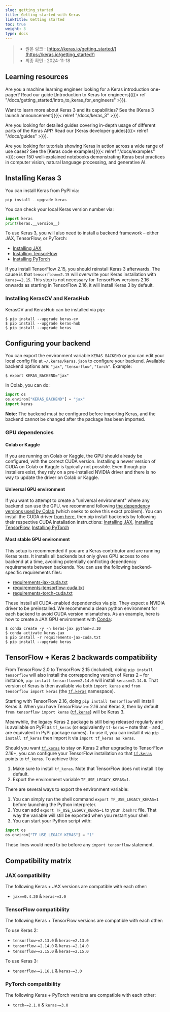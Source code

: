 ```yaml
---
slug: getting_started
title: Getting started with Keras
linkTitle: Getting started
toc: true
weight: 3
type: docs
---
```


> - 원본 링크 : [https://keras.io/getting_started/](https://keras.io/getting_started/)
> - 최종 확인 : 2024-11-18

## Learning resources

Are you a machine learning engineer looking for a Keras introduction one-pager? Read our guide [Introduction to Keras for engineers]({{< ref "/docs/getting_started/intro_to_keras_for_engineers" >}}).

Want to learn more about Keras 3 and its capabilities? See the [Keras 3 launch announcement]({{< relref "/docs/keras_3" >}}).

Are you looking for detailed guides covering in-depth usage of different parts of the Keras API? Read our [Keras developer guides]({{< relref "/docs/guides" >}}).

Are you looking for tutorials showing Keras in action across a wide range of use cases? See the [Keras code examples]({{< relref "/docs/examples" >}}): over 150 well-explained notebooks demonstrating Keras best practices in computer vision, natural language processing, and generative AI.

## Installing Keras 3

You can install Keras from PyPI via:

```shell
pip install --upgrade keras
```

You can check your local Keras version number via:

```python
import keras
print(keras.__version__)
```

To use Keras 3, you will also need to install a backend framework – either JAX, TensorFlow, or PyTorch:

- [Installing JAX](https://jax.readthedocs.io/en/latest/installation.html)
- [Installing TensorFlow](https://www.tensorflow.org/install)
- [Installing PyTorch](https://pytorch.org/get-started/locally/)

If you install TensorFlow 2.15, you should reinstall Keras 3 afterwards. The cause is that `tensorflow==2.15` will overwrite your Keras installation with `keras==2.15`. This step is not necessary for TensorFlow versions 2.16 onwards as starting in TensorFlow 2.16, it will install Keras 3 by default.

### Installing KerasCV and KerasHub

KerasCV and KerasHub can be installed via pip:

```shell
$ pip install --upgrade keras-cv
$ pip install --upgrade keras-hub
$ pip install --upgrade keras
```

## Configuring your backend

You can export the environment variable `KERAS_BACKEND` or you can edit your local config file at `~/.keras/keras.json` to configure your backend. Available backend options are: `"jax"`, `"tensorflow"`, `"torch"`. Example:

```shell
$ export KERAS_BACKEND="jax"
```

In Colab, you can do:

```python
import os
os.environ["KERAS_BACKEND"] = "jax"
import keras
```

**Note:** The backend must be configured before importing Keras, and the backend cannot be changed after the package has been imported.

### GPU dependencies

#### Colab or Kaggle

If you are running on Colab or Kaggle, the GPU should already be configured, with the correct CUDA version. Installing a newer version of CUDA on Colab or Kaggle is typically not possible. Even though pip installers exist, they rely on a pre-installed NVIDIA driver and there is no way to update the driver on Colab or Kaggle.

#### Universal GPU environment

If you want to attempt to create a "universal environment" where any backend can use the GPU, we recommend following [the dependency versions used by Colab](https://colab.sandbox.google.com/drive/13cpd3wCwEHpsmypY9o6XB6rXgBm5oSxu) (which seeks to solve this exact problem). You can install the CUDA driver [from here](https://developer.nvidia.com/cuda-downloads), then pip install backends by following their respective CUDA installation instructions: [Installing JAX](https://jax.readthedocs.io/en/latest/installation.html), [Installing TensorFlow](https://www.tensorflow.org/install), [Installing PyTorch](https://pytorch.org/get-started/locally/)

#### Most stable GPU environment

This setup is recommended if you are a Keras contributor and are running Keras tests. It installs all backends but only gives GPU access to one backend at a time, avoiding potentially conflicting dependency requirements between backends. You can use the following backend-specific requirements files:

- [requirements-jax-cuda.txt](https://github.com/keras-team/keras/blob/master/requirements-jax-cuda.txt)
- [requirements-tensorflow-cuda.txt](https://github.com/keras-team/keras/blob/master/requirements-tensorflow-cuda.txt)
- [requirements-torch-cuda.txt](https://github.com/keras-team/keras/blob/master/requirements-torch-cuda.txt)

These install all CUDA-enabled dependencies via pip. They expect a NVIDIA driver to be preinstalled. We recommend a clean python environment for each backend to avoid CUDA version mismatches. As an example, here is how to create a JAX GPU environment with [Conda](https://docs.conda.io/en/latest/):

```shell
$ conda create -y -n keras-jax python=3.10
$ conda activate keras-jax
$ pip install -r requirements-jax-cuda.txt
$ pip install --upgrade keras
```

## TensorFlow + Keras 2 backwards compatibility

From TensorFlow 2.0 to TensorFlow 2.15 (included), doing `pip install tensorflow` will also install the corresponding version of Keras 2 – for instance, `pip install tensorflow==2.14.0` will install `keras==2.14.0`. That version of Keras is then available via both `import keras` and `from tensorflow import keras` (the [`tf.keras`](https://www.tensorflow.org/api_docs/python/tf/keras) namespace).

Starting with TensorFlow 2.16, doing `pip install tensorflow` will install Keras 3. When you have TensorFlow >= 2.16 and Keras 3, then by default `from tensorflow import keras` ([`tf.keras`](https://www.tensorflow.org/api_docs/python/tf/keras)) will be Keras 3.

Meanwhile, the legacy Keras 2 package is still being released regularly and is available on PyPI as `tf_keras` (or equivalently `tf-keras` – note that `-` and `_` are equivalent in PyPI package names). To use it, you can install it via `pip install tf_keras` then import it via `import tf_keras as keras`.

Should you want [`tf.keras`](https://www.tensorflow.org/api_docs/python/tf/keras) to stay on Keras 2 after upgrading to TensorFlow 2.16+, you can configure your TensorFlow installation so that [`tf.keras`](https://www.tensorflow.org/api_docs/python/tf/keras) points to `tf_keras`. To achieve this:

1.  Make sure to install `tf_keras`. Note that TensorFlow does not install it by default.
2.  Export the environment variable `TF_USE_LEGACY_KERAS=1`.

There are several ways to export the environment variable:

1.  You can simply run the shell command `export TF_USE_LEGACY_KERAS=1` before launching the Python interpreter.
2.  You can add `export TF_USE_LEGACY_KERAS=1` to your `.bashrc` file. That way the variable will still be exported when you restart your shell.
3.  You can start your Python script with:

```python
import os
os.environ["TF_USE_LEGACY_KERAS"] = "1"
```

These lines would need to be before any `import tensorflow` statement.

## Compatibility matrix

### JAX compatibility

The following Keras + JAX versions are compatible with each other:

- `jax==0.4.20` & `keras~=3.0`

### TensorFlow compatibility

The following Keras + TensorFlow versions are compatible with each other:

To use Keras 2:

- `tensorflow~=2.13.0` & `keras~=2.13.0`
- `tensorflow~=2.14.0` & `keras~=2.14.0`
- `tensorflow~=2.15.0` & `keras~=2.15.0`

To use Keras 3:

- `tensorflow~=2.16.1` & `keras~=3.0`

### PyTorch compatibility

The following Keras + PyTorch versions are compatible with each other:

- `torch~=2.1.0` & `keras~=3.0`
